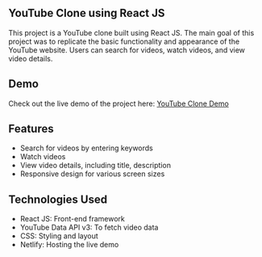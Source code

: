 ## YouTube Clone using React JS


This project is a YouTube clone built using React JS. The main goal of this project was to replicate the basic functionality and appearance of the YouTube website. Users can search for videos, watch videos, and view video details.

## Demo

Check out the live demo of the project here: [YouTube Clone Demo](https://youtube-clone-decodeme-version.netlify.app/)

## Features

- Search for videos by entering keywords
- Watch videos
- View video details, including title, description
- Responsive design for various screen sizes

## Technologies Used

- React JS: Front-end framework
- YouTube Data API v3: To fetch video data
- CSS: Styling and layout
- Netlify: Hosting the live demo